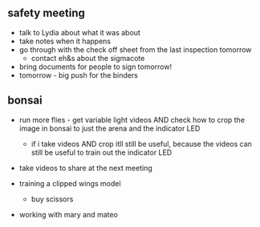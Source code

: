 ## safety meeting
- talk to Lydia about what it was about
- take notes when it happens
- go through with the check off sheet from the last inspection tomorrow
	- contact eh&s about the sigmacote
- bring documents for people to sign tomorrow!
- tomorrow - big push for the binders

## bonsai
- run more flies - get variable light videos AND check how to crop the image in bonsai to just the arena and the indicator LED
	- if i take videos AND crop itll still be useful, because the videos can still be useful to train out the indicator LED
- take videos to share at the next meeting
- training a clipped wings model
	- buy scissors

- working with mary and mateo
